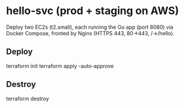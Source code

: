 # hello-svc (prod + staging on AWS)

Deploy two EC2s (t2.small), each running the Go app (port 8080) via Docker Compose, fronted by Nginx (HTTPS 443, 80→443, /→/hello).

## Deploy
terraform init
terraform apply -auto-approve 

## Destroy
terraform destroy
